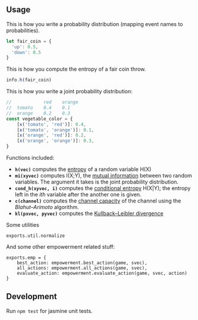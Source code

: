 ## Usage

This is how you write a probability distribution
(mapping event names to probabilities).
```javascript
let fair_coin = {
  'up': 0.5,
  'down': 0.5
}
```

This is how you compute the entropy of a fair coin throw.
```javascript
info.h(fair_coin)
```

This is how you write a joint probability distribution:
```javascript
//            red    orange 
//  tomato    0.4    0.1
//  orange    0.2    0.3
const vegetable_color = {
    [x('tomato', 'red')]: 0.4,
    [x('tomato', 'orange')]: 0.1,
    [x('orange', 'red')]: 0.2,
    [x('orange', 'orange')]: 0.3,
}
```

Functions included:
* **`h(vec)`** computes the 
[entropy](https://en.wikipedia.org/wiki/Entropy_(information_theory)) 
of a random variable H(X)
* **`mi(xyvec)`** computes I(X;Y), the 
[mutual information](https://en.wikipedia.org/wiki/Mutual_information)
 between two random variables. The argument it takes
is the joint probability distribution.
* **`cond_h(xyvec, i)`** computes the 
[conditional entropy](https://en.wikipedia.org/wiki/Conditional_entropy)
 H(X|Y); the entropy left in the *ith* variable after the another one is given.
* **`c(channel)`** computes the 
[channel capacity](https://en.wikipedia.org/wiki/Channel_capacity) 
of the channel using the *Blahut–Arimoto* algorithm.
* **`kl(pxvec, pyvec)`** computes the 
[Kullback–Leibler divergence](https://en.wikipedia.org/wiki/Kullback%E2%80%93Leibler_divergence)

Some utilities
```
exports.util.normalize
```

And some other empowerment related stuff:
```
exports.emp = {
    best_action: empowerment.best_action(game, svec),
    all_actions: empowerment.all_actions(game, svec),
    evaluate_action: empowerment.evaluate_action(game, svec, action)
}
```

## Development
Run `npm test` for jasmine unit tests.
